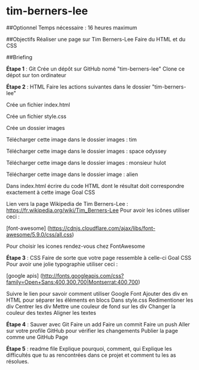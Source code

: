 # tim-berners-lee

##Optionnel
Temps nécessaire : 16 heures maximum

##Objectifs
Réaliser une page sur Tim Berners-Lee
Faire du HTML et du CSS

##Briefing

__Étape 1__ : Git
Crée un dépôt sur GitHub nomé "tim-berners-lee"
Clone ce dépot sur ton ordinateur

__Étape 2__ : HTML
Faire les actions suivantes dans le dossier "tim-berners-lee"

Crée un fichier index.html

Crée un fichier style.css

Crée un dossier images

Télécharger cette image dans le dossier images : tim

Télécharger cette image dans le dossier images : space odyssey

Télécharger cette image dans le dossier images : monsieur hulot

Télécharger cette image dans le dossier image : alien

Dans index.html écrire du code HTML dont le résultat doit correspondre exactement à cette image Goal CSS

Lien vers la page Wikipedia de Tim Berners-Lee : https://fr.wikipedia.org/wiki/Tim_Berners-Lee
Pour avoir les icônes utiliser ceci :

[font-awesome] (https://cdnjs.cloudflare.com/ajax/libs/font-awesome/5.9.0/css/all.css)

Pour choisir les icones rendez-vous chez FontAwesome

__Étape 3__ : CSS
Faire de sorte que votre page ressemble à celle-ci Goal CSS
Pour avoir une jolie typographie utiliser ceci :

[google apis] (http://fonts.googleapis.com/css?family=Open+Sans:400,300,700|Montserrat:400,700)

Suivre le lien pour savoir comment utiliser Google Font
Ajouter des div en HTML pour séparer les éléments en blocs
Dans style.css
Redimentioner les div
Centrer les div
Mettre une couleur de fond sur les div
Changer la couleur des textes
Aligner les textes

__Étape 4__ : Sauver avec Git
Faire un add
Faire un commit
Faire un push
Aller sur votre profile GitHub pour vérifier les changements
Publier la page comme une GitHub Page

__Étape 5__ : readme file
Explique pourquoi, comment, qui
Explique les difficultés que tu as rencontrées dans ce projet et comment tu les as résolues.
